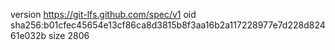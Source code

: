 version https://git-lfs.github.com/spec/v1
oid sha256:b01cfec45654e13cf86ca8d3815b8f3aa16b2a117228977e7d228d82461e032b
size 2806
